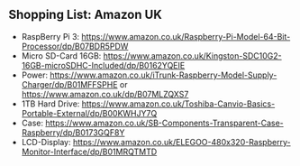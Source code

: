 ## Shopping List: Amazon UK

* RaspBerry Pi 3: https://www.amazon.co.uk/Raspberry-Pi-Model-64-Bit-Processor/dp/B07BDR5PDW
* Micro SD-Card 16GB: https://www.amazon.co.uk/Kingston-SDC10G2-16GB-microSDHC-Included/dp/B0162YQEIE
* Power: https://www.amazon.co.uk/iTrunk-Raspberry-Model-Supply-Charger/dp/B01MFFSPHE or https://www.amazon.co.uk/dp/B07MLZQXS7
* 1TB Hard Drive: https://www.amazon.co.uk/Toshiba-Canvio-Basics-Portable-External/dp/B00KWHJY7Q
* Case: https://www.amazon.co.uk/SB-Components-Transparent-Case-Raspberry/dp/B0173GQF8Y
* LCD-Display: https://www.amazon.co.uk/ELEGOO-480x320-Raspberry-Monitor-Interface/dp/B01MRQTMTD